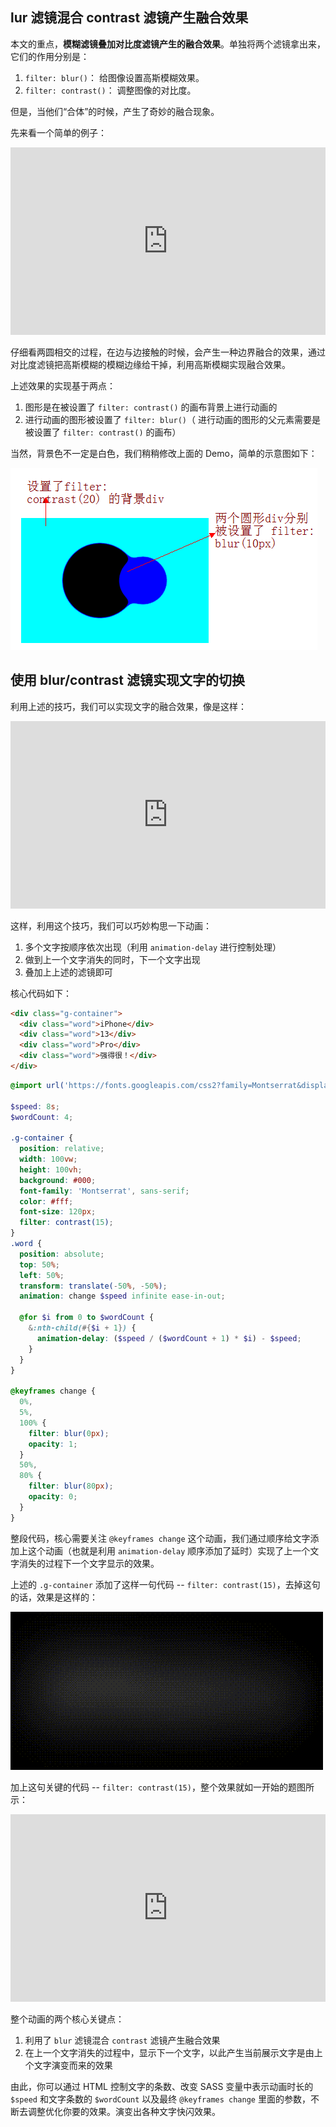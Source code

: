 ## lur 滤镜混合 contrast 滤镜产生融合效果

本文的重点，**模糊滤镜叠加对比度滤镜产生的融合效果**。单独将两个滤镜拿出来，它们的作用分别是：

1. `filter: blur()`： 给图像设置高斯模糊效果。
2. `filter: contrast()`： 调整图像的对比度。

但是，当他们“合体”的时候，产生了奇妙的融合现象。

先来看一个简单的例子：

<iframe height="300" style="width: 100%;" scrolling="no" title="filter mix between blur and contrast" src="https://codepen.io/mafqla/embed/xxBveVN?default-tab=html%2Cresult&editable=true&theme-id=light" frameborder="no" loading="lazy" allowtransparency="true" allowfullscreen="true">
  See the Pen <a href="https://codepen.io/mafqla/pen/xxBveVN">
  filter mix between blur and contrast</a> by mafqla (<a href="https://codepen.io/mafqla">@mafqla</a>)
  on <a href="https://codepen.io">CodePen</a>.
</iframe>

仔细看两圆相交的过程，在边与边接触的时候，会产生一种边界融合的效果，通过对比度滤镜把高斯模糊的模糊边缘给干掉，利用高斯模糊实现融合效果。

上述效果的实现基于两点：

1. 图形是在被设置了 `filter: contrast()` 的画布背景上进行动画的
2. 进行动画的图形被设置了 `filter: blur()`（ 进行动画的图形的父元素需要是被设置了 `filter: contrast()` 的画布）

当然，背景色不一定是白色，我们稍稍修改上面的 Demo，简单的示意图如下：

![img](./img/30364469-f3347b58-9896-11e7-82ec-ee7b32189a1a.png)
## 使用 blur/contrast 滤镜实现文字的切换

利用上述的技巧，我们可以实现文字的融合效果，像是这样：

<iframe height="300" style="width: 100%;" scrolling="no" title="word animation | word filter" src="https://codepen.io/mafqla/embed/VwRoNjL?default-tab=html%2Cresult&editable=true&theme-id=light" frameborder="no" loading="lazy" allowtransparency="true" allowfullscreen="true">
  See the Pen <a href="https://codepen.io/mafqla/pen/VwRoNjL">
  word animation | word filter</a> by mafqla (<a href="https://codepen.io/mafqla">@mafqla</a>)
  on <a href="https://codepen.io">CodePen</a>.
</iframe>

这样，利用这个技巧，我们可以巧妙构思一下动画：

1. 多个文字按顺序依次出现（利用 `animation-delay` 进行控制处理）
2. 做到上一个文字消失的同时，下一个文字出现
3. 叠加上上述的滤镜即可

核心代码如下：

```html
<div class="g-container">
  <div class="word">iPhone</div>
  <div class="word">13</div>
  <div class="word">Pro</div>
  <div class="word">强得很！</div>
</div>
```

```scss
@import url('https://fonts.googleapis.com/css2?family=Montserrat&display=swap');

$speed: 8s;
$wordCount: 4;

.g-container {
  position: relative;
  width: 100vw;
  height: 100vh;
  background: #000;
  font-family: 'Montserrat', sans-serif;
  color: #fff;
  font-size: 120px;
  filter: contrast(15);
}
.word {
  position: absolute;
  top: 50%;
  left: 50%;
  transform: translate(-50%, -50%);
  animation: change $speed infinite ease-in-out;

  @for $i from 0 to $wordCount {
    &:nth-child(#{$i + 1}) {
      animation-delay: ($speed / ($wordCount + 1) * $i) - $speed;
    }
  }
}

@keyframes change {
  0%,
  5%,
  100% {
    filter: blur(0px);
    opacity: 1;
  }
  50%,
  80% {
    filter: blur(80px);
    opacity: 0;
  }
}
```

整段代码，核心需要关注 `@keyframes change` 这个动画，我们通过顺序给文字添加上这个动画（也就是利用 `animation-delay` 顺序添加了延时）实现了上一个文字消失的过程下一个文字显示的效果。

上述的 `.g-container` 添加了这样一句代码 -- `filter: contrast(15)`，去掉这句的话，效果是这样的：

![img](./img/140746519-2ec50c16-04c5-41cf-9a11-a308fa9aac44.gif)

加上这句关键的代码 -- `filter: contrast(15)`，整个效果就如一开始的题图所示：

<iframe height="300" style="width: 100%;" scrolling="no" title="纯 CSS 实现文字融合快闪切换效果" src="https://codepen.io/mafqla/embed/wvOVZWe?default-tab=html%2Cresult&editable=true&theme-id=light" frameborder="no" loading="lazy" allowtransparency="true" allowfullscreen="true">
  See the Pen <a href="https://codepen.io/mafqla/pen/wvOVZWe">
  纯 CSS 实现文字融合快闪切换效果</a> by mafqla (<a href="https://codepen.io/mafqla">@mafqla</a>)
  on <a href="https://codepen.io">CodePen</a>.
</iframe>

整个动画的两个核心关键点：

1. 利用了 `blur` 滤镜混合 `contrast` 滤镜产生融合效果
2. 在上一个文字消失的过程中，显示下一个文字，以此产生当前展示文字是由上个文字演变而来的效果

由此，你可以通过 HTML 控制文字的条数、改变 SASS 变量中表示动画时长的 `$speed` 和文字条数的 `$wordCount` 以及最终 `@keyframes change` 里面的参数，不断去调整优化你要的效果。演变出各种文字快闪效果。
